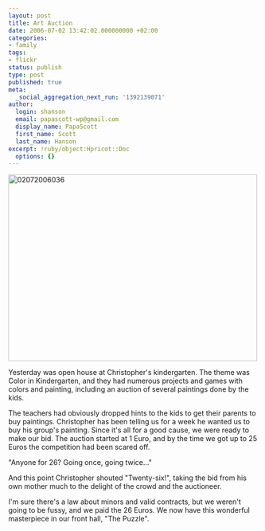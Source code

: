 ```yaml
---
layout: post
title: Art Auction
date: 2006-07-02 13:42:02.000000000 +02:00
categories:
- family
tags:
- flickr
status: publish
type: post
published: true
meta:
  _social_aggregation_next_run: '1392139071'
author:
  login: shanson
  email: papascott-wp@gmail.com
  display_name: PapaScott
  first_name: Scott
  last_name: Hanson
excerpt: !ruby/object:Hpricot::Doc
  options: {}
---
```

<p><a href="http://www.flickr.com/photos/papascott/179686673/" title="Photo Sharing"><img src="http://static.flickr.com/78/179686673_1cf205ab78.jpg" width="500" height="375" alt="02072006036" /></a></p>
<p>Yesterday was open house at Christopher's kindergarten. The theme was Color in Kindergarten, and they had numerous projects and games with colors and painting, including an auction of several paintings done by the kids.</p>
<p>The teachers had obviously dropped hints to the kids to get their parents to buy paintings. Christopher has been telling us for a week he wanted us to buy his group's painting. Since it's all for a good cause, we were ready to make our bid. The auction started at 1 Euro, and by the time we got up to 25 Euros the competition had been scared off. </p>
<p>"Anyone for 26? Going once, going twice..."</p>
<p>And this point Christopher shouted "Twenty-six!", taking the bid from his own mother much to the delight of the crowd and the auctioneer.</p>
<p>I'm sure there's a law about minors and valid contracts, but we weren't going to be fussy, and we paid the 26 Euros. We now have this wonderful masterpiece in our front hall, "The Puzzle".</p>
